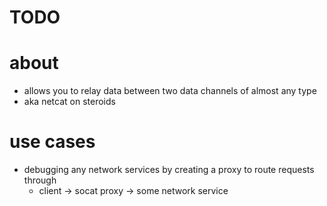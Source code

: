 # TODO

# about
  - allows you to relay data between two data channels of  almost any type
  - aka netcat on steroids

# use cases
  - debugging any network services by creating a proxy to route requests through
    - client -> socat proxy -> some network service